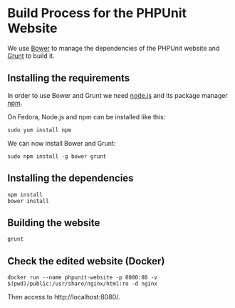 # Build Process for the PHPUnit Website

We use [Bower](http://bower.io/) to manage the dependencies of the PHPUnit website and [Grunt](http://gruntjs.com/) to build it.

## Installing the requirements

In order to use Bower and Grunt we need [node.js](http://nodejs.org/) and its package manager [npm](https://www.npmjs.org/).

On Fedora, Node.js and npm can be installed like this:

    sudo yum install npm

We can now install Bower and Grunt:

    sudo npm install -g bower grunt

## Installing the dependencies

    npm install
    bower install

## Building the website

    grunt

## Check the edited website (Docker)

    docker run --name phpunit-website -p 8080:80 -v $(pwd)/public:/usr/share/nginx/html:ro -d nginx

Then access to http://localhost:8080/.
